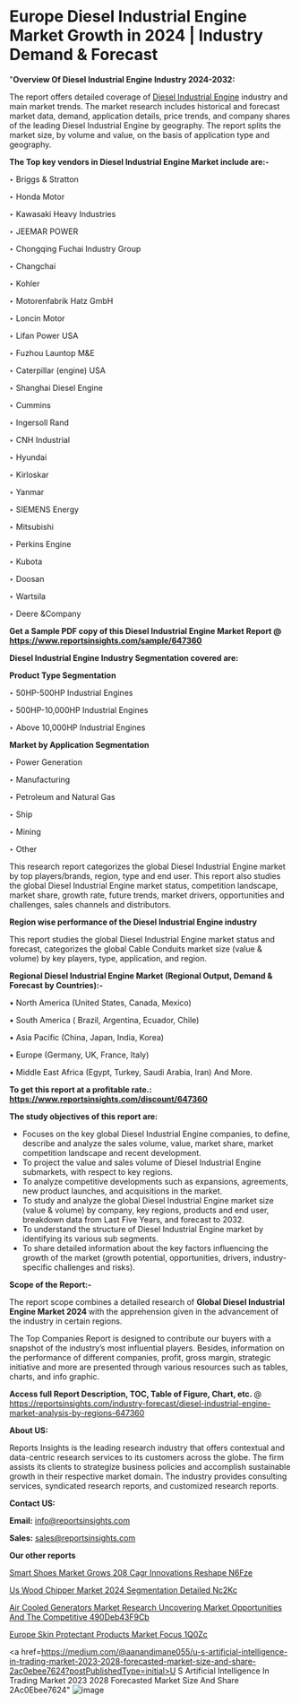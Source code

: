 # Europe Diesel Industrial Engine Market Growth in 2024 | Industry Demand & Forecast

"<strong>Overview Of Diesel Industrial Engine Industry 2024-2032:</strong>

The report offers detailed coverage of <a href=https://www.reportsinsights.com/sample/647360>Diesel Industrial Engine</a> industry and main market trends. The market research includes historical and forecast market data, demand, application details, price trends, and company shares of the leading Diesel Industrial Engine by geography. The report splits the market size, by volume and value, on the basis of application type and geography.

<strong>The Top key vendors in Diesel Industrial Engine Market include are:- </strong>

‣ Briggs & Stratton

‣ Honda Motor

‣ Kawasaki Heavy Industries

‣ JEEMAR POWER

‣ Chongqing Fuchai Industry Group

‣ Changchai

‣ Kohler

‣ Motorenfabrik Hatz GmbH

‣ Loncin Motor

‣ Lifan Power USA

‣ Fuzhou Launtop M&E

‣ Caterpillar (engine) USA

‣ Shanghai Diesel Engine

‣ Cummins

‣ Ingersoll Rand

‣ CNH Industrial

‣ Hyundai

‣ Kirloskar

‣ Yanmar

‣ SIEMENS Energy

‣ Mitsubishi

‣ Perkins Engine

‣ Kubota

‣ Doosan

‣ Wartsila

‣ Deere &Company

<strong>Get a Sample PDF copy of this Diesel Industrial Engine Market Report </strong><strong>@ <a href=https://www.reportsinsights.com/sample/647360 style=color:#0000ff;>https://www.reportsinsights.com/sample/647360</a> </strong>

<strong>Diesel Industrial Engine Industry Segmentation covered are:</strong>

<strong>Product Type Segmentation</strong>

‣ 50HP-500HP Industrial Engines

‣ 500HP-10,000HP Industrial Engines

‣ Above 10,000HP Industrial Engines

<strong>Market by Application Segmentation</strong>

‣ Power Generation

‣ Manufacturing

‣ Petroleum and Natural Gas

‣ Ship

‣ Mining

‣ Other

This research report categorizes the global Diesel Industrial Engine market by top players/brands, region, type and end user. This report also studies the global Diesel Industrial Engine market status, competition landscape, market share, growth rate, future trends, market drivers, opportunities and challenges, sales channels and distributors.

<strong>Region wise performance of the Diesel Industrial Engine industry</strong><strong> </strong>

This report studies the global Diesel Industrial Engine market status and forecast, categorizes the global Cable Conduits market size (value &amp; volume) by key players, type, application, and region. 

<strong>Regional Diesel Industrial Engine Market (Regional Output, Demand &amp; Forecast by Countries):-</strong>

• North America (United States, Canada, Mexico)

• South America ( Brazil, Argentina, Ecuador, Chile)

• Asia Pacific (China, Japan, India, Korea)

• Europe (Germany, UK, France, Italy)

• Middle East Africa (Egypt, Turkey, Saudi Arabia, Iran) And More.

<strong>To get this report at a profitable rate.: <a href=https://www.reportsinsights.com/discount/647360 style=color:#0000ff;>https://www.reportsinsights.com/discount/647360</a></strong>

<strong>The study objectives of this report are:</strong>
<ul>
  <li>Focuses on the key global Diesel Industrial Engine companies, to define, describe and analyze the sales volume, value, market share, market competition landscape and recent development.</li>
  <li>To project the value and sales volume of Diesel Industrial Engine submarkets, with respect to key regions.</li>
  <li>To analyze competitive developments such as expansions, agreements, new product launches, and acquisitions in the market.</li>
  <li>To study and analyze the global Diesel Industrial Engine market size (value &amp; volume) by company, key regions, products and end user, breakdown data from Last Five Years, and forecast to 2032.</li>
  <li>To understand the structure of Diesel Industrial Engine market by identifying its various sub segments.</li>
  <li>To share detailed information about the key factors influencing the growth of the market (growth potential, opportunities, drivers, industry-specific challenges and risks).</li>
</ul>
<strong>Scope of the Report:-</strong><strong> </strong>

The report scope combines a detailed research of <strong>Global Diesel Industrial Engine Market 2024 </strong>with the apprehension given in the advancement of the industry in certain regions.

The Top Companies Report is designed to contribute our buyers with a snapshot of the industry’s most influential players. Besides, information on the performance of different companies, profit, gross margin, strategic initiative and more are presented through various resources such as tables, charts, and info graphic.

<strong>Access full Report Description, TOC, Table of Figure, Chart, etc. </strong>@   <a href=https://reportsinsights.com/industry-forecast/diesel-industrial-engine-market-analysis-by-regions-647360 style=color:#0000ff;>https://reportsinsights.com/industry-forecast/diesel-industrial-engine-market-analysis-by-regions-647360</a>

<strong>About US:</strong>

Reports Insights is the leading research industry that offers contextual and data-centric research services to its customers across the globe. The firm assists its clients to strategize business policies and accomplish sustainable growth in their respective market domain. The industry provides consulting services, syndicated research reports, and customized research reports.

<strong>Contact US:</strong>

<p class=""""><b>Email:</b> <a href=mailto:info@reportsinsights.com>info@reportsinsights.com</a></p>
<p class=""""><b>Sales:</b> <a href=mailto:sales@reportsinsights.com>sales@reportsinsights.com</a></p>

<strong>Our other reports</strong>

<a href=https://www.linkedin.com/pulse/smart-shoes-market-grows-208-cagr-innovations-reshape-n6fze/>Smart Shoes Market Grows 208 Cagr Innovations Reshape N6Fze</a>

<a href=https://www.linkedin.com/pulse/us-wood-chipper-market-2024-segmentation-detailed-nc2kc/>Us Wood Chipper Market 2024 Segmentation Detailed Nc2Kc</a>

<a href=https://medium.com/@sakshideshmukh994/air-cooled-generators-market-research-uncovering-market-opportunities-and-the-competitive-490deb43f9cb>Air Cooled Generators Market Research Uncovering Market Opportunities And The Competitive 490Deb43F9Cb</a>

<a href=https://www.linkedin.com/pulse/europe-skin-protectant-products-market-focus-1q0zc/>Europe Skin Protectant Products Market Focus 1Q0Zc</a>

<a href=https://medium.com/@aanandimane055/u-s-artificial-intelligence-in-trading-market-2023-2028-forecasted-market-size-and-share-2ac0ebee7624?postPublishedType=initial>U S Artificial Intelligence In Trading Market 2023 2028 Forecasted Market Size And Share 2Ac0Ebee7624</a>"
![image](https://github.com/aanak123/RIMarketer1/assets/158471119/de9876f2-28f1-4eed-8e65-975e6d119f7d)
